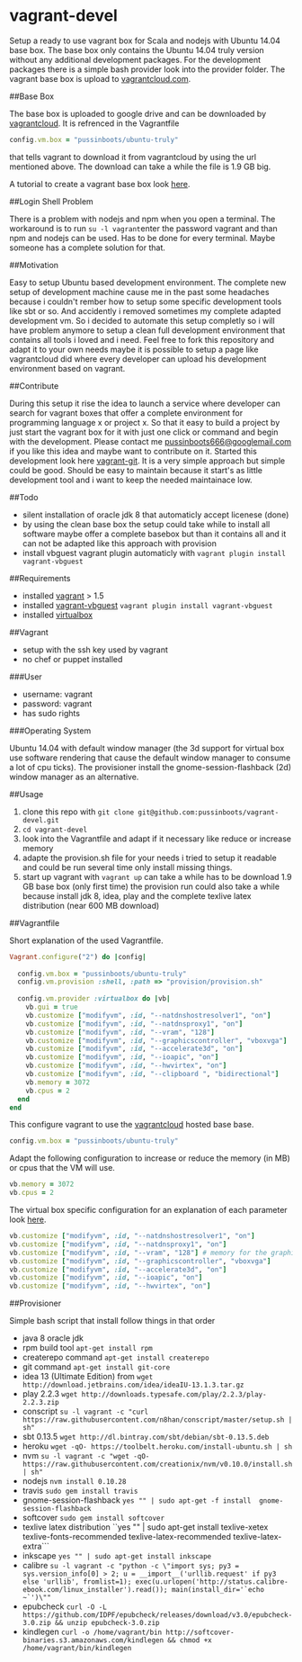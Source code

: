vagrant-devel
=============

Setup a ready to use vagrant box for Scala and nodejs with Ubuntu 14.04 base box. The base box only contains the 
Ubuntu 14.04 truly version without any additional development packages. For the development packages there is a simple
bash provider look into the provider folder. The vagrant base box is upload to [vagrantcloud.com](https://vagrantcloud.com/).

##Base Box

The base box is uploaded to google drive and can be downloaded by [vagrantcloud](https://vagrantcloud.com/pussinboots/ubuntu-truly). It is refrenced in the Vagrantfile
```ruby
config.vm.box = "pussinboots/ubuntu-truly"
```
that tells vagrant to download it from vagrantcloud by using the url mentioned above. The download can take a while the file is 1.9 GB big. 

A tutorial to create a vagrant base box look [here](https://docs.vagrantup.com/v2/boxes/base.html).

##Login Shell Problem

There is a problem with nodejs and npm when you open a terminal.
The workaround is to run ```su -l vagrant```enter the password vagrant and than npm and nodejs 
can be used. Has to be done for every terminal. Maybe someone has a complete solution for that.

##Motivation

Easy to setup Ubuntu based development environment. The complete new setup of development machine cause me in the past some headaches
because i couldn't rember how to setup some specific development tools like sbt or so. And accidently i removed sometimes my complete adapted development vm. So i decided to automate this setup completly so i will have problem anymore to setup a clean full development environment that contains all tools i loved and i need. Feel free to fork this repository and adapt it to your own needs maybe it is possible to setup a page like vagrantcloud did where every developer can upload his development environment based on vagrant.

##Contribute

During this setup it rise the idea to launch a service where developer can search for vagrant boxes that offer a complete environment for programming language x or project x. So that it easy to build a project by just start the vagrant box for it with just one click or command and begin with the development. Please contact me pussinboots666@googlemail.com if you like this idea and maybe want to contribute on it. Started this development look here [vagrant-git](https://github.com/pussinboots/vagrant-git). It is a very simple approach but simple could be good. Should be easy to maintain because it start's as little development tool and i want to keep the needed maintainace low.

##Todo

* silent installation of oracle jdk 8 that automaticly accept licenese (done)
* by using the clean base box the setup could take while to install all software maybe offer a complete basebox but than it contains all and it can not be adapted like this approach with provision
* install vbguest vagrant plugin automaticly with ```vagrant plugin install vagrant-vbguest```

##Requirements

* installed [vagrant](http://www.vagrantup.com/downloads.html) > 1.5
* installed [vagrant-vbguest](https://github.com/dotless-de/vagrant-vbguest) ```vagrant plugin install vagrant-vbguest```
* installed [virtualbox](https://www.virtualbox.org/wiki/Downloads)

##Vagrant

* setup with the ssh key used by vagrant 
* no chef or puppet installed

###User

* username: vagrant
* password: vagrant
* has sudo rights

###Operating System

Ubuntu 14.04 with default window manager (the 3d support for virtual box use software rendering that cause the default window manager to consume a lot of cpu ticks). The provisioner install the gnome-session-flashback (2d) window manager as an alternative.

##Usage

1. clone this repo with ```git clone git@github.com:pussinboots/vagrant-devel.git```
2. ```cd vagrant-devel```
3. look into the Vagrantfile and adapt if it necessary like reduce or increase memory
3. adapte the provision.sh file for your needs i tried to setup it readable and could be run several time only install missing things.
4. start up vagrant with ```vagrant up``` can take a while has to be download 1.9 GB base box (only first time) the provision run  could also take a while because install jdk 8, idea, play and the complete texlive latex distribution (near 600 MB download)

##Vagrantfile

Short explanation of the used Vagrantfile.
```ruby
Vagrant.configure("2") do |config|
  
  config.vm.box = "pussinboots/ubuntu-truly"
  config.vm.provision :shell, :path => "provision/provision.sh"
 
  config.vm.provider :virtualbox do |vb|
	vb.gui = true
	vb.customize ["modifyvm", :id, "--natdnshostresolver1", "on"]
	vb.customize ["modifyvm", :id, "--natdnsproxy1", "on"]
	vb.customize ["modifyvm", :id, "--vram", "128"]
	vb.customize ["modifyvm", :id, "--graphicscontroller", "vboxvga"]
	vb.customize ["modifyvm", :id, "--accelerate3d", "on"]
	vb.customize ["modifyvm", :id, "--ioapic", "on"]
	vb.customize ["modifyvm", :id, "--hwvirtex", "on"]
	vb.customize ["modifyvm", :id, "--clipboard ", "bidirectional"]
	vb.memory = 3072
	vb.cpus = 2
  end
end
```

This configure vagrant to use the  [vagrantcloud](https://vagrantcloud.com/pussinboots/ubuntu-truly) hosted base base. 
```ruby
config.vm.box = "pussinboots/ubuntu-truly"
```

Adapt the following configuration to increase or reduce the memory (in MB) or cpus that the VM will use. 
```ruby
vb.memory = 3072
vb.cpus = 2
```

The virtual box specific configuration for an explanation of each parameter look [here](https://www.virtualbox.org/manual/ch08.html).
```ruby
vb.customize ["modifyvm", :id, "--natdnshostresolver1", "on"]
vb.customize ["modifyvm", :id, "--natdnsproxy1", "on"]
vb.customize ["modifyvm", :id, "--vram", "128"] # memory for the graphic card
vb.customize ["modifyvm", :id, "--graphicscontroller", "vboxvga"] 
vb.customize ["modifyvm", :id, "--accelerate3d", "on"]
vb.customize ["modifyvm", :id, "--ioapic", "on"]
vb.customize ["modifyvm", :id, "--hwvirtex", "on"]
```

##Provisioner

Simple bash script that install follow things in that order

* java 8 oracle jdk
* rpm build tool ```apt-get install rpm```
* createrepo command ```apt-get install createrepo```
* git command ```apt-get install git-core```
* idea 13 (Ultimate Edition) from ```wget http://download.jetbrains.com/idea/ideaIU-13.1.3.tar.gz```
* play 2.2.3 ```wget http://downloads.typesafe.com/play/2.2.3/play-2.2.3.zip```
* conscript ```su -l vagrant -c "curl https://raw.githubusercontent.com/n8han/conscript/master/setup.sh | sh"```
* sbt 0.13.5 ```wget http://dl.bintray.com/sbt/debian/sbt-0.13.5.deb```
* heroku ```wget -qO- https://toolbelt.heroku.com/install-ubuntu.sh | sh```
* nvm ```su -l vagrant -c "wget -qO- https://raw.githubusercontent.com/creationix/nvm/v0.10.0/install.sh | sh"```
* nodejs ```nvm install 0.10.28```
* travis ```sudo gem install travis```
* gnome-session-flashback ```yes "" | sudo apt-get -f install  gnome-session-flashback```
* softcover ```sudo gem install softcover```
* texlive latex distribution ``yes "" | sudo apt-get install texlive-xetex texlive-fonts-recommended texlive-latex-recommended texlive-latex-extra```
* inkscape ```yes "" | sudo apt-get install inkscape```
* calibre ```su -l vagrant -c "python -c \"import sys; py3 = sys.version_info[0] > 2; u = __import__('urllib.request' if py3 else 'urllib', fromlist=1); exec(u.urlopen('http://status.calibre-ebook.com/linux_installer').read()); main(install_dir='`echo ~`')\""```
* epubcheck ```curl -O -L https://github.com/IDPF/epubcheck/releases/download/v3.0/epubcheck-3.0.zip && unzip epubcheck-3.0.zip```
* kindlegen ```curl -o /home/vagrant/bin http://softcover-binaries.s3.amazonaws.com/kindlegen && chmod +x /home/vagrant/bin/kindlegen```

